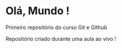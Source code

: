 # Olá, Mundo !
 Primeiro repositório do curso Git e Github

 Repositório criado durante uma aula ao vivo !